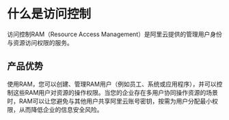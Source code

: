 # 什么是访问控制

访问控制RAM（Resource Access Management）是阿里云提供的管理用户身份与资源访问权限的服务。



## 产品优势

使用RAM，您可以创建、管理RAM用户（例如员工、系统或应用程序），并可以控制这些RAM用户对资源的操作权限。当您的企业存在多用户协同操作资源的场景时，RAM可以让您避免与其他用户共享阿里云账号密钥，按需为用户分配最小权限，从而降低企业的信息安全风险。













